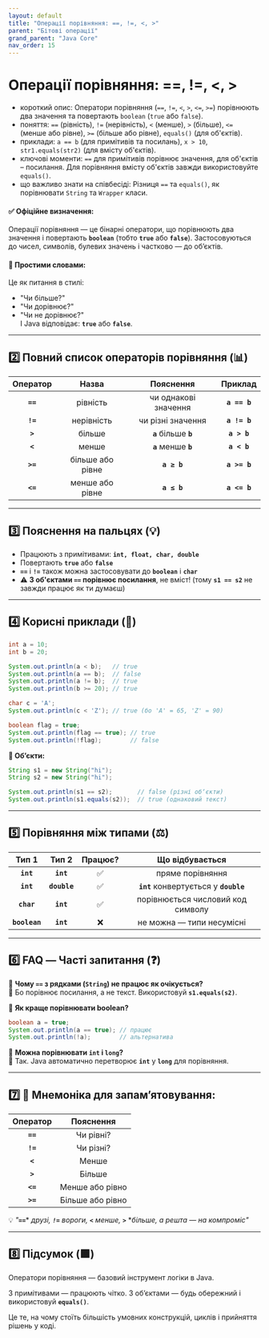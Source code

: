 ```yaml
---
layout: default
title: "Операції порівняння: ==, !=, <, >"
parent: "Бітові операції"
grand_parent: "Java Core"
nav_order: 15
---
```


# Операції порівняння: ==, !=, <, >

*   короткий опис: Оператори порівняння (`==`, `!=`, `<`, `>`, `<=`, `>=`) порівнюють два значення та повертають `boolean` (`true` або `false`).
*   поняття: `==` (рівність), `!=` (нерівність), `<` (менше), `>` (більше), `<=` (менше або рівне), `>=` (більше або рівне), `equals()` (для об'єктів).
*   приклади: `a == b` (для примітивів та посилань), `x > 10`, `str1.equals(str2)` (для вмісту об'єктів).
*   ключові моменти: `==` для примітивів порівнює значення, для об'єктів – посилання. Для порівняння вмісту об'єктів завжди використовуйте `equals()`.
*   що важливо знати на співбесіді: Різниця `==` та `equals()`, як порівнювати `String` та `Wrapper` класи.


#### **✅ Офіційне визначення:**

Операції порівняння — це бінарні оператори, що порівнюють два значення і повертають **`boolean`** (тобто **`true`** або **`false`**). Застосовуються до чисел, символів, булевих значень і частково — до обʼєктів.

#### **🧠 Простими словами:**

Це як питання в стилі:

* "Чи більше?"
* "Чи дорівнює?"
* "Чи не дорівнює?"  
  І Java відповідає: **`true`** або **`false`**.

---

## **2️⃣ Повний список операторів порівняння (📊)**

| Оператор | Назва | Пояснення | Приклад |
| :---: | :---: | :---: | :---: |
| **`==`** | рівність | чи однакові значення | **`a == b`** |
| **`!=`** | нерівність | чи різні значення | **`a != b`** |
| **`>`** | більше | **`a`** більше **`b`** | **`a > b`** |
| **`<`** | менше | **`a`** менше **`b`** | **`a < b`** |
| **`>=`** | більше або рівне | **`a ≥ b`** | **`a >= b`** |
| **`<=`** | менше або рівне | **`a ≤ b`** | **`a <= b`** |

---

## **3️⃣ Пояснення на пальцях (💡)**

* Працюють з примітивами: **`int, float, char, double`**
* Повертають **`true`** або **`false`**
* **`==`** і **`!=`** також можна застосовувати до **`boolean`** і **`char`**
* ⚠️ **З об'єктами `==` порівнює посилання**, не вміст\! (тому **`s1 == s2`** не завжди працює як ти думаєш)

---

## **4️⃣ Корисні приклади (🧪)**

```java
int a = 10;
int b = 20;

System.out.println(a < b);   // true
System.out.println(a == b);  // false
System.out.println(a != b);  // true
System.out.println(b >= 20); // true

char c = 'A';
System.out.println(c < 'Z'); // true (бо 'A' = 65, 'Z' = 90)

boolean flag = true;
System.out.println(flag == true); // true
System.out.println(!flag);        // false
```

**🔸 Обʼєкти:**


```java
String s1 = new String("hi");
String s2 = new String("hi");

System.out.println(s1 == s2);       // false (різні обʼєкти)
System.out.println(s1.equals(s2));  // true (однаковий текст)
```

---

## **5️⃣ Порівняння між типами (⚖️)**

| Тип 1 | Тип 2 | Працює? | Що відбувається |
| :---: | :---: | :---: | :---: |
| **`int`** | **`int`** | ✅ | пряме порівняння |
| **`int`** | **`double`** | ✅ | **`int`** конвертується у **`double`** |
| **`char`** | **`int`** | ✅ | порівнюється числовий код символу |
| **`boolean`** | **`int`** | ❌ | не можна — типи несумісні |

---

## **6️⃣ FAQ — Часті запитання (❓)**

🔹 **Чому `==` з рядками (`String`) не працює як очікується?**  
💬 Бо порівнює посилання, а не текст. Використовуй **`s1.equals(s2)`**.

🔹 **Як краще порівнювати boolean?**

```java
boolean a = true;
System.out.println(a == true); // працює
System.out.println(!a);        // альтернатива
```

🔹 **Можна порівнювати `int` і `long`?**  
💬 Так. Java автоматично перетворює **`int`** у **`long`** для порівняння.

---

## **7️⃣ 🧠 Мнемоніка для запам’ятовування:**

| Оператор | Пояснення |
| :---: | :---: |
| **`==`** | Чи рівні? |
| **`!=`** | Чи різні? |
| **`<`** | Менше |
| **`>`** | Більше |
| **`<=`** | Менше або рівно |
| **`>=`** | Більше або рівно |

💡 *"***`==`*** **друзі,* **`!=`*** **вороги,* **`<`*** **менше,* **`>`*** **більше, а решта — на компроміс"*

---

## **8️⃣ Підсумок (🟩)**

Оператори порівняння — базовий інструмент логіки в Java.

З примітивами — працюють чітко. З обʼєктами — будь обережний і використовуй **`equals()`**.

Це те, на чому стоїть більшість умовних конструкцій, циклів і прийняття рішень у коді.